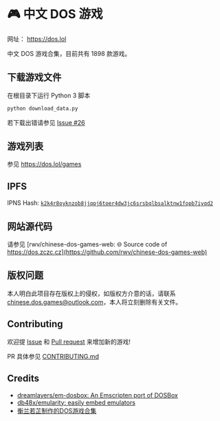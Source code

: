 # 🎮 中文 DOS 游戏

网址： https://dos.lol


中文 DOS 游戏合集，目前共有 1898 款游戏。

## 下载游戏文件

在根目录下运行 Python 3 脚本

``` python
python download_data.py
```

若下载出错请参见 [Issue #26](https://github.com/rwv/chinese-dos-games/issues/26)

## 游戏列表

参见 https://dos.lol/games

## IPFS

IPNS Hash: [`k2k4r8oyknzob8jjqpj6toer4dw3jc6srsbqlbsalktnw1fopb7iyqd2`](https://ipfs.io/ipns/k2k4r8oyknzob8jjqpj6toer4dw3jc6srsbqlbsalktnw1fopb7iyqd2)

## 网站源代码

请参见 [rwv/chinese-dos-games-web: 🌐 Source code of https://dos.zczc.cz](https://github.com/rwv/chinese-dos-games-web)

## 版权问题

本人明白此项目存在版权上的侵权，如版权方介意的话，请联系 [chinese.dos.games@outlook.com](mailto:chinese.dos.games@outlook.com)，本人将立刻删除有关文件。

## Contributing

欢迎提 [Issue](https://github.com/rwv/chinese-dos-games/issues) 和 [Pull request](https://github.com/rwv/chinese-dos-games/pulls) 来增加新的游戏!

PR 具体参见 [CONTRIBUTING.md](https://github.com/rwv/chinese-dos-games/blob/master/CONTRIBUTING.md)

## Credits

* [dreamlayers/em-dosbox: An Emscripten port of DOSBox](https://github.com/dreamlayers/em-dosbox)
* [db48x/emularity: easily embed emulators](https://github.com/db48x/emularity)
* [衡兰若芷制作的DOS游戏合集](https://tieba.baidu.com/p/3962261741)
